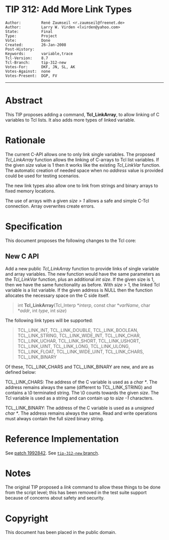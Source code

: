 # TIP 312: Add More Link Types
	Author:         René Zaumseil <r.zaumseil@freenet.de>
	Author:         Larry W. Virden <lvirden@yahoo.com>
	State:          Final
	Type:           Project
	Vote:           Done
	Created:        26-Jan-2008
	Post-History:   
	Keywords:       variable,trace
	Tcl-Version:    8.7
	Tcl-Branch:     tip-312-new
	Votes-For:      DKF, JN, SL, AK
	Votes-Against:  none
	Votes-Present:  DGP, FV
-----

# Abstract

This TIP proposes adding a command, **Tcl\_LinkArray**, to allow linking of C
variables to Tcl lists. It also adds more types of linked variable.

# Rationale

The current C-API allows one to only link single variables. The proposed
_Tcl\_LinkArray_ function allows the linking of C-arrays to Tcl list
variables. If the given _size_ value is 1 then it works like the existing
_Tcl\_LinkVar_ function. The automatic creation of needed space when no
_address_ value is provided could be used for testing scenarios.

The new link types also allow one to link from strings and binary arrays to
fixed memory locations.

The use of arrays with a given _size > 1_ allows a safe and simple C-Tcl
connection. Array overwrites create errors.

# Specification

This document proposes the following changes to the Tcl core:

## New C API

Add a new public _Tcl\_LinkArray_ function to provide links of single
variable and array variables. The new function would have the same parameters
as the _Tcl\_LinkVar_ function, plus an additional _int size_. If the given
size is 1, then we have the same functionality as before. With _size_ > 1,
the linked Tcl variable is a list variable. If the given address is NULL then
the function allocates the necessary space on the C side itself.

 > int **Tcl\_LinkArray**\(Tcl\_Interp \*_interp_, const char \*_varName_,
   char \*_addr_, int _type_, int _size_\)

The following link types will be supported:

 > TCL\_LINK\_INT, TCL\_LINK\_DOUBLE, TCL\_LINK\_BOOLEAN, TCL\_LINK\_STRING,
   TCL\_LINK\_WIDE\_INT, TCL\_LINK\_CHAR, TCL\_LINK\_UCHAR, TCL\_LINK\_SHORT,
   TCL\_LINK\_USHORT, TCL\_LINK\_UINT, TCL\_LINK\_LONG, TCL\_LINK\_ULONG,
   TCL\_LINK\_FLOAT, TCL\_LINK\_WIDE\_UINT, TCL\_LINK\_CHARS, TCL\_LINK\_BINARY

Of these, TCL\_LINK\_CHARS and TCL\_LINK\_BINARY are new, and are as defined
below:

 TCL\_LINK\_CHARS: The address of the C variable is used as a _char \*_. The
   address remains always the same \(different to TCL\_LINK\_STRING\) and contains
   a \\0 terminated string. The \\0 counts towards the given _size_. The Tcl
   variable is used as a string and can contain up to _size -1_ characters.

 TCL\_LINK\_BINARY: The address of the C variable is used as a _unsigned char
   *_. The address remains always the same. Read and write operations must
   always contain the full sized binary string.

# Reference Implementation

See [patch 1992842](https://sourceforge.net/support/tracker.php?aid=1992824).
See [`tip-312-new` branch](https://core.tcl-lang.org/tcl/timeline?r=tip-312-new).

# Notes

The original TIP proposed a _link_ command to allow these things to be done
from the script level; this has been removed in the test suite support because
of concerns about safety and security.

# Copyright

This document has been placed in the public domain.

